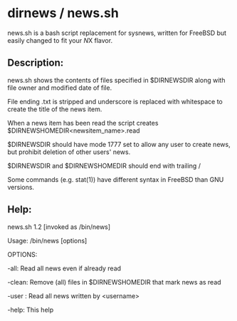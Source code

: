 # dirnews / news.sh
news.sh is a  bash script replacement for sysnews, written for FreeBSD but easily changed to fit your *N*X flavor.

## Description: 
  news.sh shows the contents of files specified in $DIRNEWSDIR along with file owner and modified date of file.
  
  File ending .txt is stripped and underscore is replaced with whitespace to create the title of the news item.
  
  When a news item has been read the script creates $DIRNEWSHOMEDIR&lt;newsitem_name&gt;.read
  
  $DIRNEWSDIR should have mode 1777 set to allow any user to create news, but prohibit deletion of other users' news.
  
  $DIRNEWSDIR and $DIRNEWSHOMEDIR should end with trailing /
  
  Some commands (e.g. stat(1)) have different syntax in FreeBSD than GNU versions.

## Help: 
news.sh 1.2 [invoked as /bin/news]

Usage: /bin/news [options]


OPTIONS:

  -all: Read all news even if already read
  
  -clean: Remove (all) files in $DIRNEWSHOMEDIR that mark news as read
  
  -user <username>: Read all news written by &lt;username&gt;
  
  -help: This help
